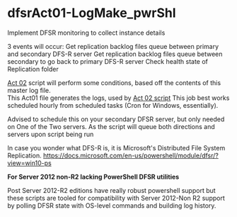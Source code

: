 # dfsrAct01-LogMake_pwrShl
Implement DFSR monitoring to collect instance details

3 events will occur:
  Get replication backlog files queue between primary and secondary DFS-R server
  Get replication backlog files queue between secondary to go back to primary DFS-R server
  Check health state of Replication folder
  

[Act 02](https://github.com/botsama/dfsrAct02-LogAction_pwrShl) script will perform some conditions, based off the contents of this master log file.  
This Act01 file generates the logs, used by [Act 02 script](https://github.com/botsama/dfsrAct02-LogAction_pwrShl)
This job best works scheduled hourly from scheduled tasks (Cron for Windows, essentially).

Advised to schedule this on your secondary DFSR server, but only needed on One of the Two servers. As the script will queue both directions and servers upon script being run

In case you wonder what DFS-R is, it is Microsoft's Distributed File System Replication.
https://docs.microsoft.com/en-us/powershell/module/dfsr/?view=win10-ps

**For Server 2012 non-R2 lacking PowerShell DFSR utilities**

Post Server 2012-R2 editions have really robust powershell support but these scripts are tooled for compatibility with Server 2012-Non R2 support by polling DFSR state with OS-level commands and building log history.
